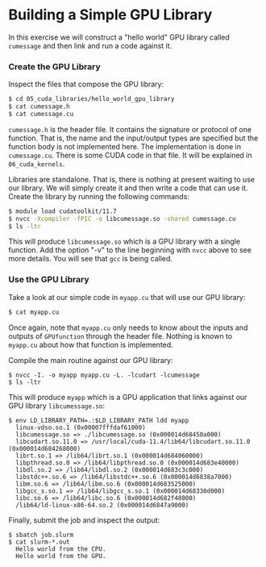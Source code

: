 # Building a Simple GPU Library

In this exercise we will construct a "hello world" GPU library called `cumessage` and then link and run a code against it.

### Create the GPU Library

Inspect the files that compose the GPU library:

```bash
$ cd 05_cuda_libraries/hello_world_gpu_library
$ cat cumessage.h
$ cat cumessage.cu
```

`cumessage.h` is the header file. It contains the signature or protocol of one function. That is, the name and the input/output types are specified but the function body is not implemented here. The implementation is done in `cumessage.cu`. There is some CUDA code in that file. It will be explained in `06_cuda_kernels`.

Libraries are standalone. That is, there is nothing at present waiting to use our library. We will simply create it and then write a code that can use it. Create the library by running the following commands:

```bash
$ module load cudatoolkit/11.7
$ nvcc -Xcompiler -fPIC -o libcumessage.so -shared cumessage.cu
$ ls -ltr
```

This will produce `libcumessage.so` which is a GPU library with a single function. Add the option "-v" to the line beginning with `nvcc` above to see more details. You will see that `gcc` is being called.

### Use the GPU Library

Take a look at our simple code in `myapp.cu` that will use our GPU library:

```bash
$ cat myapp.cu
```

Once again, note that `myapp.cu` only needs to know about the inputs and outputs of `GPUfunction` through the header file. Nothing is known to `myapp.cu` about how that function is implemented.

Compile the main routine against our GPU library:

```
$ nvcc -I. -o myapp myapp.cu -L. -lcudart -lcumessage 
$ ls -ltr
```

This will produce `myapp` which is a GPU application that links against our GPU library `libcumessage.so`:

```
$ env LD_LIBRARY_PATH=.:$LD_LIBRARY_PATH ldd myapp
  linux-vdso.so.1 (0x00007fffdaf61000)
  libcumessage.so => ./libcumessage.so (0x000014d68450a000)
  libcudart.so.11.0 => /usr/local/cuda-11.4/lib64/libcudart.so.11.0 (0x000014d684268000)
  librt.so.1 => /lib64/librt.so.1 (0x000014d684060000)
  libpthread.so.0 => /lib64/libpthread.so.0 (0x000014d683e40000)
  libdl.so.2 => /lib64/libdl.so.2 (0x000014d683c3c000)
  libstdc++.so.6 => /lib64/libstdc++.so.6 (0x000014d6838a7000)
  libm.so.6 => /lib64/libm.so.6 (0x000014d683525000)
  libgcc_s.so.1 => /lib64/libgcc_s.so.1 (0x000014d68330d000)
  libc.so.6 => /lib64/libc.so.6 (0x000014d682f48000)
  /lib64/ld-linux-x86-64.so.2 (0x000014d6847a9000)
  ```
Finally, submit the job and inspect the output:
  
```
$ sbatch job.slurm
$ cat slurm-*.out
  Hello world from the CPU.
  Hello world from the GPU.
```
